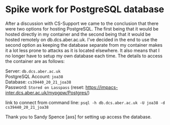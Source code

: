 # Spike work for PostgreSQL database

After a discussion with CS-Support we came to the conclusion that there were two options for hosting PostgreSQL. The first being that it would be hosted directly in my container and the second being that it would be hosted remotely on db.dcs.aber.ac.uk. I've decided in the end to use the second option as keeping the database separate from my container makes it a lot less prone to attacks as it is located elsewhere. It also means that I no longer have to setup my own database each time. The details to access the container are as follows:  

Server: `db.dcs.aber.ac.uk` \
PostgreSQL Account: `joa38` \
Database: `cs39440_20_21_joa38` \
Password: `Stored on Lasspass` (reset: <https://impacs-inter.dcs.aber.ac.uk/mypgpw/Postgres/>)

link to connect from command line: `psql -h db.dcs.aber.ac.uk -U joa38 -d cs39440_20_21_joa38`

Thank you to Sandy Spence [axs] for setting up access the database.
